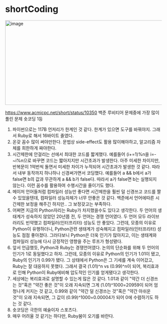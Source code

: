# shortCoding
<img width="703" height="272" alt="image" src="https://github.com/user-attachments/assets/aa4edbe4-d617-4776-8a16-63504713950c" />

https://www.acmicpc.net/short/status/10350
백준 루비티어 문제중에 가장 많이풀린 문제 숏코딩 1등
1. 파이썬으로는 117B 언저리가 한계인 것 같다. 한계가 있으면 도구를 바꿔야지. 그래서 Ruby로 해서 16바이트 줄였다.
2. 온갖 꼼수 많이 써야만한다. 문법상 side-effect도 활용 많이해야하고, 알고리즘 자체를 희한하게 짜야한다.
3. 시간제한에 안걸리는 선에서 최대한 코드를 짧게했다. 예를들어 (i+=1)%n을 i=-~i%n으로 바꾸면 코드는 짧아지지만 시간초과가 발생한다. 아주 미세한 차이지만, 반복문이 1억번씩 돌면서 미세한 차이가 누적되어 시간초과가 발생한 것 같다. 따라서 내부 동작까지 하나하나 신경써가면서 코딩했다. 예를들어 a && b에서 a가 false면 b의 값과 무관하게 a && b가 false다. 따라서 a가 false면 b는 실행되지 않는다. 이런 꼼수를 활용하여 수행시간을 줄이기도 했다.
4. 메이저 언어들처럼 컴파일러 성능만 좋다면 시간제한을 훨씬 덜 신경쓰고 코드를 짤 수 있었을텐데, 컴파일러 성능자체가 너무 안좋은 것 같다. 백준에서 언어에따른 시간제한 보정을 해주긴 하지만.. 그 보정갖고는 부족하다.
5. 어쩌면 지금의 Python자리는 Ruby가 차지했을수도 있다고 생각한다. 두 언어의 생태계가 성숙하지 않았던 20년쯤 전, 두 언어는 경쟁 언어였다. 두 언어 모두 라이브러리도 빈약했고 컴파일러(인터프리터) 성능도 안 좋았다. 그런데, 모종의 이유로 Python이 유행하더니, Python관련 생태계가 성숙해지고 컴파일러(인터프리터) 성능도 점점 좋아졌다. 그러다보니 Python은 더욱 인기가 많아지고, 이는 생태계와 컴파일러 성능에 다시 긍정적인 영향을 주는 루프가 형성됐다.
6. 앞서 언급했듯, Python과 Ruby는 경쟁언어였다. 논의의 단순화를 위해 두 언어의 인기가 1로 동일했다고 하자. 그런데, 모종의 이유로 Python의 인기가 1.01이 됐고, Ruby의 인기가 0.99가 됐다. 그 상태에서 Python은 그 기세를 계속 이어갔고, Ruby는 잘 대응하지 못했다. 그래서 결국 (1.01)^n vs (0.99)^n이 되어, 복리효과로 인해 Python이 Ruby에비해 압도적인 인기를 얻게됐다고 생각한다.
7. 세상에는 복리효과로 설명할 수 있는게 많은 것 같다. 1.01과 같이 "약간 더 신경쓰는 것"혹은 "약간 좋은 것"이 오래 지속되면 그게 (1.01)^1000=20959이 되어 엄청나게 커지는 것 같고, 0.99와 같이 "약간 덜 신경쓰는 것"혹은 "약간 아쉬운 것"이 오래 지속되면, 그 값이 (0.99)^1000=0.00004가 되어 0에 수렴하기도 하는 것 같다.
8. 숏코딩은 극한의 예술이자 스포츠다.
9. 매우 어려울 것 같기는 하다만, Ruby붐이 오기를 바란다.
